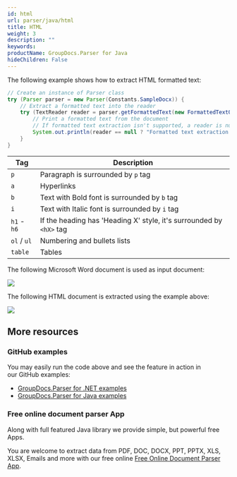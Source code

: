```yaml
---
id: html
url: parser/java/html
title: HTML
weight: 3
description: ""
keywords: 
productName: GroupDocs.Parser for Java
hideChildren: False
---
```

The following example shows how to extract HTML formatted text:

```java
// Create an instance of Parser class
try (Parser parser = new Parser(Constants.SampleDocx)) {
    // Extract a formatted text into the reader
    try (TextReader reader = parser.getFormattedText(new FormattedTextOptions(FormattedTextMode.Html))) {
        // Print a formatted text from the document
        // If formatted text extraction isn't supported, a reader is null
        System.out.println(reader == null ? "Formatted text extraction isn't suppported" : reader.readToEnd());
    }
}
```

| Tag | Description |
| --- | --- |
| `p` | Paragraph is surrounded by `p` tag |
| `a` | Hyperlinks |
| `b` | Text with Bold font is surrounded by `b` tag |
| `i` | Text with Italic font is surrounded by `i` tag |
| `h1` - `h6` | If the heading has 'Heading X' style, it's surrounded by `<hX>` tag |
| `ol` / `ul` | Numbering and bullets lists |
| `table` | Tables |

The following Microsoft Word document is used as input document:

![](parser/java/images/html.png)

The following HTML document is extracted using the example above:

![](parser/java/images/html_1.png)

## More resources

### GitHub examples

You may easily run the code above and see the feature in action in our GitHub examples:

*   [GroupDocs.Parser for .NET examples](https://github.com/groupdocs-parser/GroupDocs.Parser-for-.NET)    
*   [GroupDocs.Parser for Java examples](https://github.com/groupdocs-parser/GroupDocs.Parser-for-Java)    

### Free online document parser App

Along with full featured Java library we provide simple, but powerful free Apps.

You are welcome to extract data from PDF, DOC, DOCX, PPT, PPTX, XLS, XLSX, Emails and more with our free online [Free Online Document Parser App](https://products.groupdocs.app/parser).